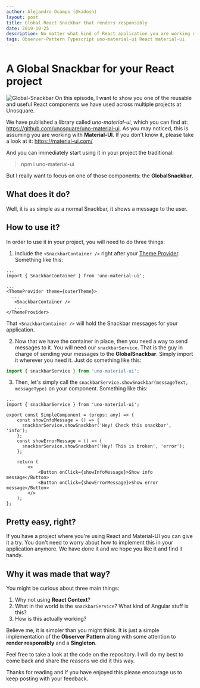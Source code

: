 ```yaml
---
author: Alejandro Ocampo (@kadosh)
layout: post
title: Global React Snackbar that renders responsibly
date: 2019-10-25
description: No matter what kind of React application you are working on you will need a way to provide app feedback to the user. This entry will introduce our cool GlobalSnackbar to you.
tags: Observer-Pattern Typescript uno-material-ui React material-ui
---
```


# A Global Snackbar for your React project
![Global-Snackbar](https://user-images.githubusercontent.com/25437790/59793181-87f3d180-929b-11e9-81b7-e57492b903ae.gif)
On this episode, I want to show you one of the reusable and useful React components we have used across multiple projects at Unosquare.

We have published a library called _uno-material-ui_, which you can find at: https://github.com/unosquare/uno-material-ui. As you may noticed, this is assuming you are working with **Material-UI**. If you don't know it, please take a look at it: https://material-ui.com/

And you can immediately start using it in your project the traditional:
> npm i uno-material-ui

But I really want to focus on one of those components: the **GlobalSnackbar**.

## What does it do?
Well, it is as simple as a normal Snackbar, it shows a message to the user.
## How to use it?
In order to use it in your project, you will need to do three things:
1) Include the ```<SnackbarContainer />``` right after your [Theme Provider](https://material-ui.com/customization/theming/#theme-provider). Something like this:

```tsx
...
import { SnackbarContainer } from 'uno-material-ui';

...
<ThemeProvider theme={outerTheme}>
  ...
   <SnackbarContainer />
   ...
</ThemeProvider>
```
That ```<SnackbarContainer />``` will hold the Snackbar messages for your application. 

2) Now that we have the container in place, then you need a way to send messages to it. You will need our ```snackbarService```. That is the guy in charge of sending your messages to the **GlobalSnackbar**. Simply import it wherever you need it. Just do something like this:
```ts
import { snackbarService } from 'uno-material-ui';
```
3) Then, let's simply call the ```snackbarService.showSnackbar(messageText, messageType)``` on your component. Something like this:

```tsx
...
import { snackbarService } from 'uno-material-ui';

export const SimpleComponent = (props: any) => {
    const showInfoMessage = () => {
      snackbarService.showSnackbar('Hey! Check this snackbar', 'info');
    };
    const showErrorMessage = () => {
      snackbarService.showSnackbar('Hey! This is broken', 'error');
    };

    return (
        <>
            <Button onClick={showInfoMessage}>Show info message</Button>
            <Button onClick={showErrorMessage}>Show error message</Button>
        </>
    );
};
```

## Pretty easy, right?
If you have a project where you're using React and Material-UI you can give it a try. You don't need to worry about how to implement this in your application anymore. We have done it and we hope you like it and find it handy.

## Why it was made that way?
You might be curious about three main things:
1) Why not using **React Context**?
2) What in the world is the ```snackbarService```? What kind of Angular stuff is this?
3) How is this actually working?

Believe me, it is simpler than you might think. It is just a simple implementation of the **Observer Pattern** along with some attention to **render responsibly** and a **Singleton**.

Feel free to take a look at the code on the repository. I will do my best to come back and share the reasons we did it this way.

Thanks for reading and if you have enjoyed this please encourage us to keep posting with your feedback.